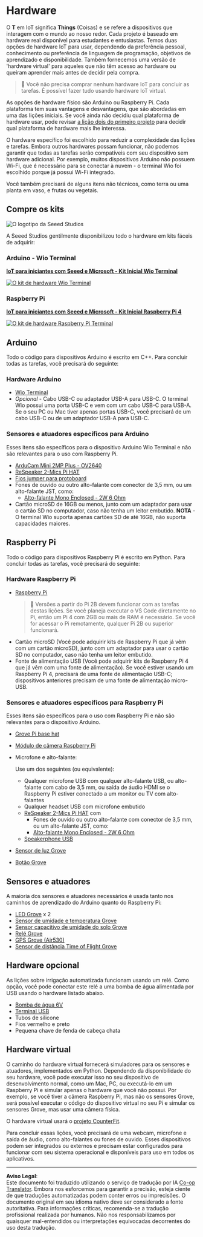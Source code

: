 <!--
CO_OP_TRANSLATOR_METADATA:
{
  "original_hash": "3dce18fab38adf93ff30b8c221b1eec5",
  "translation_date": "2025-08-28T02:32:35+00:00",
  "source_file": "hardware.md",
  "language_code": "br"
}
-->
# Hardware

O **T** em IoT significa **Things** (Coisas) e se refere a dispositivos que interagem com o mundo ao nosso redor. Cada projeto é baseado em hardware real disponível para estudantes e entusiastas. Temos duas opções de hardware IoT para usar, dependendo da preferência pessoal, conhecimento ou preferência de linguagem de programação, objetivos de aprendizado e disponibilidade. Também fornecemos uma versão de 'hardware virtual' para aqueles que não têm acesso ao hardware ou queiram aprender mais antes de decidir pela compra.

> 💁 Você não precisa comprar nenhum hardware IoT para concluir as tarefas. É possível fazer tudo usando hardware IoT virtual.

As opções de hardware físico são Arduino ou Raspberry Pi. Cada plataforma tem suas vantagens e desvantagens, que são abordadas em uma das lições iniciais. Se você ainda não decidiu qual plataforma de hardware usar, pode revisar [a lição dois do primeiro projeto](./1-getting-started/lessons/2-deeper-dive/README.md) para decidir qual plataforma de hardware mais lhe interessa.

O hardware específico foi escolhido para reduzir a complexidade das lições e tarefas. Embora outros hardwares possam funcionar, não podemos garantir que todas as tarefas serão compatíveis com seu dispositivo sem hardware adicional. Por exemplo, muitos dispositivos Arduino não possuem Wi-Fi, que é necessário para se conectar à nuvem - o terminal Wio foi escolhido porque já possui Wi-Fi integrado.

Você também precisará de alguns itens não técnicos, como terra ou uma planta em vaso, e frutas ou vegetais.

## Compre os kits

![O logotipo da Seeed Studios](../../translated_images/seeed-logo.74732b6b482b6e8e8bdcc06f0541fc92b1dabf5e3e8f37afb91e04393a8cb977.br.png)

A Seeed Studios gentilmente disponibilizou todo o hardware em kits fáceis de adquirir:

### Arduino - Wio Terminal

**[IoT para iniciantes com Seeed e Microsoft - Kit Inicial Wio Terminal](https://www.seeedstudio.com/IoT-for-beginners-with-Seeed-and-Microsoft-Wio-Terminal-Starter-Kit-p-5006.html)**

[![O kit de hardware Wio Terminal](../../translated_images/wio-hardware-kit.4c70c48b85e4283a1d73e248d87d49587c0cd077eeb69cb3eca803166f63c9a5.br.png)](https://www.seeedstudio.com/IoT-for-beginners-with-Seeed-and-Microsoft-Wio-Terminal-Starter-Kit-p-5006.html)

### Raspberry Pi

**[IoT para iniciantes com Seeed e Microsoft - Kit Inicial Raspberry Pi 4](https://www.seeedstudio.com/IoT-for-beginners-with-Seeed-and-Microsoft-Raspberry-Pi-Starter-Kit-p-5004.html)**

[![O kit de hardware Raspberry Pi Terminal](../../translated_images/pi-hardware-kit.26dbadaedb7dd44c73b0131d5d68ea29472ed0a9744f90d5866c6d82f2d16380.br.png)](https://www.seeedstudio.com/IoT-for-beginners-with-Seeed-and-Microsoft-Raspberry-Pi-Starter-Kit-p-5004.html)

## Arduino

Todo o código para dispositivos Arduino é escrito em C++. Para concluir todas as tarefas, você precisará do seguinte:

### Hardware Arduino

* [Wio Terminal](https://www.seeedstudio.com/Wio-Terminal-p-4509.html)
* *Opcional* - Cabo USB-C ou adaptador USB-A para USB-C. O terminal Wio possui uma porta USB-C e vem com um cabo USB-C para USB-A. Se o seu PC ou Mac tiver apenas portas USB-C, você precisará de um cabo USB-C ou de um adaptador USB-A para USB-C.

### Sensores e atuadores específicos para Arduino

Esses itens são específicos para o dispositivo Arduino Wio Terminal e não são relevantes para o uso com Raspberry Pi.

* [ArduCam Mini 2MP Plus - OV2640](https://www.arducam.com/product/arducam-2mp-spi-camera-b0067-arduino/)
* [ReSpeaker 2-Mics Pi HAT](https://www.seeedstudio.com/ReSpeaker-2-Mics-Pi-HAT.html)
* [Fios jumper para protoboard](https://www.seeedstudio.com/Breadboard-Jumper-Wire-Pack-241mm-200mm-160mm-117m-p-234.html)
* Fones de ouvido ou outro alto-falante com conector de 3,5 mm, ou um alto-falante JST, como:
  * [Alto-falante Mono Enclosed - 2W 6 Ohm](https://www.seeedstudio.com/Mono-Enclosed-Speaker-2W-6-Ohm-p-2832.html)
* Cartão microSD de 16GB ou menos, junto com um adaptador para usar o cartão SD no computador, caso não tenha um leitor embutido. **NOTA** - O terminal Wio suporta apenas cartões SD de até 16GB, não suporta capacidades maiores.

## Raspberry Pi

Todo o código para dispositivos Raspberry Pi é escrito em Python. Para concluir todas as tarefas, você precisará do seguinte:

### Hardware Raspberry Pi

* [Raspberry Pi](https://www.raspberrypi.org/products/raspberry-pi-4-model-b/)
  > 💁 Versões a partir do Pi 2B devem funcionar com as tarefas destas lições. Se você planeja executar o VS Code diretamente no Pi, então um Pi 4 com 2GB ou mais de RAM é necessário. Se você for acessar o Pi remotamente, qualquer Pi 2B ou superior funcionará.
* Cartão microSD (Você pode adquirir kits de Raspberry Pi que já vêm com um cartão microSD), junto com um adaptador para usar o cartão SD no computador, caso não tenha um leitor embutido.
* Fonte de alimentação USB (Você pode adquirir kits de Raspberry Pi 4 que já vêm com uma fonte de alimentação). Se você estiver usando um Raspberry Pi 4, precisará de uma fonte de alimentação USB-C; dispositivos anteriores precisam de uma fonte de alimentação micro-USB.

### Sensores e atuadores específicos para Raspberry Pi

Esses itens são específicos para o uso com Raspberry Pi e não são relevantes para o dispositivo Arduino.

* [Grove Pi base hat](https://www.seeedstudio.com/Grove-Base-Hat-for-Raspberry-Pi.html)
* [Módulo de câmera Raspberry Pi](https://www.raspberrypi.org/products/camera-module-v2/)
* Microfone e alto-falante:

  Use um dos seguintes (ou equivalente):
  * Qualquer microfone USB com qualquer alto-falante USB, ou alto-falante com cabo de 3,5 mm, ou saída de áudio HDMI se o Raspberry Pi estiver conectado a um monitor ou TV com alto-falantes
  * Qualquer headset USB com microfone embutido
  * [ReSpeaker 2-Mics Pi HAT](https://www.seeedstudio.com/ReSpeaker-2-Mics-Pi-HAT.html) com
    * Fones de ouvido ou outro alto-falante com conector de 3,5 mm, ou um alto-falante JST, como:
    * [Alto-falante Mono Enclosed - 2W 6 Ohm](https://www.seeedstudio.com/Mono-Enclosed-Speaker-2W-6-Ohm-p-2832.html)
  * [Speakerphone USB](https://www.amazon.com/USB-Speakerphone-Conference-Business-Microphones/dp/B07Q3D7F8S/ref=sr_1_1?dchild=1&keywords=m0&qid=1614647389&sr=8-1)
* [Sensor de luz Grove](https://www.seeedstudio.com/Grove-Light-Sensor-v1-2-LS06-S-phototransistor.html)
* [Botão Grove](https://www.seeedstudio.com/Grove-Button.html)

## Sensores e atuadores

A maioria dos sensores e atuadores necessários é usada tanto nos caminhos de aprendizado do Arduino quanto do Raspberry Pi:

* [LED Grove](https://www.seeedstudio.com/Grove-LED-Pack-p-4364.html) x 2
* [Sensor de umidade e temperatura Grove](https://www.seeedstudio.com/Grove-Temperature-Humidity-Sensor-DHT11.html)
* [Sensor capacitivo de umidade do solo Grove](https://www.seeedstudio.com/Grove-Capacitive-Moisture-Sensor-Corrosion-Resistant.html)
* [Relé Grove](https://www.seeedstudio.com/Grove-Relay.html)
* [GPS Grove (Air530)](https://www.seeedstudio.com/Grove-GPS-Air530-p-4584.html)
* [Sensor de distância Time of Flight Grove](https://www.seeedstudio.com/Grove-Time-of-Flight-Distance-Sensor-VL53L0X.html)

## Hardware opcional

As lições sobre irrigação automatizada funcionam usando um relé. Como opção, você pode conectar este relé a uma bomba de água alimentada por USB usando o hardware listado abaixo.

* [Bomba de água 6V](https://www.seeedstudio.com/6V-Mini-Water-Pump-p-1945.html)
* [Terminal USB](https://www.adafruit.com/product/3628)
* Tubos de silicone
* Fios vermelho e preto
* Pequena chave de fenda de cabeça chata

## Hardware virtual

O caminho do hardware virtual fornecerá simuladores para os sensores e atuadores, implementados em Python. Dependendo da disponibilidade do seu hardware, você pode executar isso no seu dispositivo de desenvolvimento normal, como um Mac, PC, ou executá-lo em um Raspberry Pi e simular apenas o hardware que você não possui. Por exemplo, se você tiver a câmera Raspberry Pi, mas não os sensores Grove, será possível executar o código do dispositivo virtual no seu Pi e simular os sensores Grove, mas usar uma câmera física.

O hardware virtual usará o [projeto CounterFit](https://github.com/CounterFit-IoT/CounterFit).

Para concluir essas lições, você precisará de uma webcam, microfone e saída de áudio, como alto-falantes ou fones de ouvido. Esses dispositivos podem ser integrados ou externos e precisam estar configurados para funcionar com seu sistema operacional e disponíveis para uso em todos os aplicativos.

---

**Aviso Legal**:  
Este documento foi traduzido utilizando o serviço de tradução por IA [Co-op Translator](https://github.com/Azure/co-op-translator). Embora nos esforcemos para garantir a precisão, esteja ciente de que traduções automatizadas podem conter erros ou imprecisões. O documento original em seu idioma nativo deve ser considerado a fonte autoritativa. Para informações críticas, recomenda-se a tradução profissional realizada por humanos. Não nos responsabilizamos por quaisquer mal-entendidos ou interpretações equivocadas decorrentes do uso desta tradução.